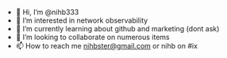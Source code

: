- 👋 Hi, I’m @nihb333
- 👀 I’m interested in network observability
- 🌱 I’m currently learning about github and marketing (dont ask)
- 💞️ I’m looking to collaborate on numerous items
- 📫 How to reach me nihbster@gmail.com or nihb on #ix

<!---
nihb333/nihb333 is a ✨ special ✨ repository because its `README.md` (this file) appears on your GitHub profile.
You can click the Preview link to take a look at your changes.
--->
